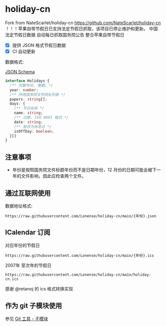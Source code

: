 # holiday-cn 
Fork from NateScarlet/holiday-cn <https://github.com/NateScarlet/holiday-cn>
！！！苹果自带节假日已支持法定节假日抓取，该项目已停止维护和更新。
中国法定节假日数据 自动每日抓取国务院公告
整合苹果自带节假日

- [x] 提供 JSON 格式节假日数据
- [x] CI 自动更新

数据格式:

[JSON Schema](./schema.json)

```TypeScript
interface Holidays {
  /** 完整年份, 整数。*/
  year: number;
  /** 所用国务院文件网址列表 */
  papers: string[];
  days: {
    /** 节日名称 */
    name: string;
    /** 日期, ISO 8601 格式 */
    date: string;
    /** 是否为休息日 */
    isOffDay: boolean;
  }[]
}
```

## 注意事项

- 年份是按照国务院文件标题年份而不是日期年份，12 月份的日期可能会被下一年的文件影响，因此应检查两个文件。

## 通过互联网使用

数据地址格式:

    https://raw.githubusercontent.com/Lonense/holiday-cn/main/{年份}.json

## ICalendar 订阅

对应年份的节假日

    https://raw.githubusercontent.com/Lonense/holiday-cn/main/{年份}.ics 
    
2007年 至次年的节假日

    https://raw.githubusercontent.com/Lonense/holiday-cn/main/holiday-cn.ics

感谢 @retanoj 的 ics 格式转换实现

## 作为 git 子模块使用

参见 [Git 工具 - 子模块](https://git-scm.com/book/zh/v2/Git-%E5%B7%A5%E5%85%B7-%E5%AD%90%E6%A8%A1%E5%9D%97)

